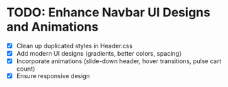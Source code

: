 # TODO: Enhance Navbar UI Designs and Animations

- [x] Clean up duplicated styles in Header.css
- [x] Add modern UI designs (gradients, better colors, spacing)
- [x] Incorporate animations (slide-down header, hover transitions, pulse cart count)
- [x] Ensure responsive design
